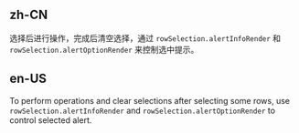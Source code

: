 ## zh-CN

选择后进行操作，完成后清空选择，通过 `rowSelection.alertInfoRender` 和 `rowSelection.alertOptionRender` 来控制选中提示。

## en-US

To perform operations and clear selections after selecting some rows, use `rowSelection.alertInfoRender` and `rowSelection.alertOptionRender` to control selected alert.
